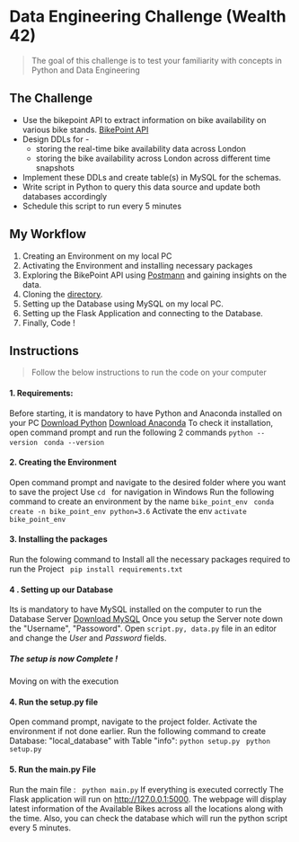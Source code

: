 # Data Engineering Challenge (Wealth 42)
> The goal of this challenge is to test your familiarity with concepts in Python and Data Engineering

## The Challenge 
- Use the bikepoint API to extract information on bike availability on various bike stands. [BikePoint API](https://api-portal.tfl.gov.uk/docs)
- Design DDLs for -
    - storing the real-time bike availability data across London
    - storing the bike availability across London across different time snapshots
- Implement these DDLs and create table(s) in MySQL for the schemas.
- Write script in Python to query this data source and update both databases accordingly
- Schedule this script to run every 5 minutes


## My Workflow
1. Creating an Environment on my local PC
2. Activating the Environment and installing necessary packages 
3. Exploring the BikePoint API using [Postmann](https://www.postman.com/#:~:text=Postman%20is%20a%20collaboration%20platform,can%20create%20better%20APIs%E2%80%94faster.) and gaining insights on the data.
4. Cloning the [directory](https://github.com/wealth42/nick-fury).
5. Setting up the Database using MySQL on my local PC.
6. Setting up the Flask Application and connecting to the Database.
7. Finally, Code !

## Instructions
> Follow the below instructions to run the code on your computer

#### 1. Requirements:
Before starting, it is mandatory to have Python and Anaconda installed on your PC
[Download Python](https://www.python.org/downloads/) 
[Download Anaconda](https://docs.conda.io/projects/conda/en/latest/user-guide/install/download.html)
To check it installation, open command prompt and run the following 2 commands
``` python --version ```
``` conda --version```

#### 2. Creating the Environment
Open command prompt and navigate to the desired folder where you want to save the project
Use ```cd ``` for navigation in Windows
Run the following command to create an environment by the name ```bike_point_env```
``` conda create -n bike_point_env python=3.6```
Activate the env
``` activate bike_point_env	```
#### 3. Installing the packages
Run the folowing command to Install all the necessary packages required to run the Project
``` pip install requirements.txt```
#### 4 . Setting up our Database
Its is mandatory to have MySQL installed on the computer to run the Database Server
[Download MySQL](https://dev.mysql.com/downloads/installer/)
Once you setup the Server note down the "Username", "Passoword".
Open ```script.py, data.py``` file in an editor and change the _User_ and _Password_ fields.
##### _The setup is now Complete_ ! 
Moving on with the execution
#### 4. Run the setup.py file
Open command prompt, navigate to the project folder. Activate the environment if not done earlier.
Run the following command to create Database: "local_database" with Table "info":
```python setup.py```
``` python setup.py```
#### 5. Run the main.py File 
Run the main file :
``` python main.py```
If everything is executed correctly The Flask application will run on http://127.0.0.1:5000.
The webpage will display latest information of the Available Bikes across all the locations along with the time.
Also, you can check the database which will run the python script every 5 minutes.
